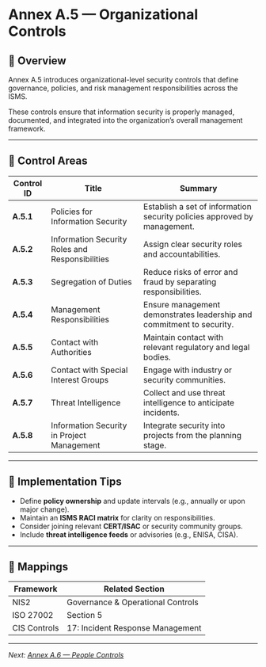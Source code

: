 # Annex A.5 — Organizational Controls

## 🧭 Overview

Annex A.5 introduces organizational-level security controls that define governance, policies, and risk management responsibilities across the ISMS.

These controls ensure that information security is properly managed, documented, and integrated into the organization’s overall management framework.

---

## 🔑 Control Areas

| Control ID | Title | Summary |
|-------------|--------|----------|
| **A.5.1** | Policies for Information Security | Establish a set of information security policies approved by management. |
| **A.5.2** | Information Security Roles and Responsibilities | Assign clear security roles and accountabilities. |
| **A.5.3** | Segregation of Duties | Reduce risks of error and fraud by separating responsibilities. |
| **A.5.4** | Management Responsibilities | Ensure management demonstrates leadership and commitment to security. |
| **A.5.5** | Contact with Authorities | Maintain contact with relevant regulatory and legal bodies. |
| **A.5.6** | Contact with Special Interest Groups | Engage with industry or security communities. |
| **A.5.7** | Threat Intelligence | Collect and use threat intelligence to anticipate incidents. |
| **A.5.8** | Information Security in Project Management | Integrate security into projects from the planning stage. |

---

## 🧠 Implementation Tips

- Define **policy ownership** and update intervals (e.g., annually or upon major change).
- Maintain an **ISMS RACI matrix** for clarity on responsibilities.
- Consider joining relevant **CERT/ISAC** or security community groups.
- Include **threat intelligence feeds** or advisories (e.g., ENISA, CISA).

---

## 🔗 Mappings

| Framework | Related Section |
|------------|-----------------|
| NIS2 | Governance & Operational Controls |
| ISO 27002 | Section 5 |
| CIS Controls | 17: Incident Response Management |

---

*Next: [Annex A.6 — People Controls](./A6_People_controls.md)*
